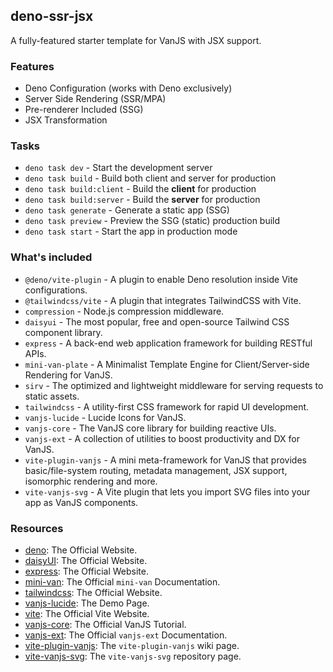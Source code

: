 ## deno-ssr-jsx

A fully-featured starter template for VanJS with JSX support.


### Features

* Deno Configuration (works with Deno exclusively)
* Server Side Rendering (SSR/MPA)
* Pre-renderer Included (SSG)
* JSX Transformation


### Tasks

* `deno task dev` - Start the development server
* `deno task build` - Build both client and server for production
* `deno task build:client` - Build the **client** for production
* `deno task build:server` - Build the **server** for production
* `deno task generate` - Generate a static app (SSG)
* `deno task preview` - Preview the SSG (static) production build
* `deno task start` - Start the app in production mode


### What's included

* `@deno/vite-plugin` - A plugin to enable Deno resolution inside Vite configurations.
* `@tailwindcss/vite` - A plugin that integrates TailwindCSS with Vite.
* `compression` - Node.js compression middleware.
* `daisyui` - The most popular, free and open-source Tailwind CSS component library.
* `express` - A back-end web application framework for building RESTful APIs.
* `mini-van-plate` - A Minimalist Template Engine for Client/Server-side Rendering for VanJS.
* `sirv` - The optimized and lightweight middleware for serving requests to static assets.
* `tailwindcss` - A utility-first CSS framework for rapid UI development.
* `vanjs-lucide` - Lucide Icons for VanJS.
* `vanjs-core` - The VanJS core library for building reactive UIs.
* `vanjs-ext` - A collection of utilities to boost productivity and DX for VanJS.
* `vite-plugin-vanjs` - A mini meta-framework for VanJS that provides basic/file-system routing, metadata management, JSX support, isomorphic rendering and more.
* `vite-vanjs-svg` - A Vite plugin that lets you import SVG files into your app as VanJS components.


### Resources

* [deno](https://deno.com): The Official Website.
* [daisyUI](https://daisyui.com): The Official Website.
* [express](https://expressjs.com/): The Official Website.
* [mini-van](https://vanjs.org/minivan): The Official `mini-van` Documentation.
* [tailwindcss](https://tailwindcss.com/): The Official Website.
* [vanjs-lucide](https://thednp.github.io/vanjs-lucide/): The Demo Page.
* [vite](https://vite.dev): The Official Vite Website.
* [vanjs-core](https://vanjs.org/tutorial): The Official VanJS Tutorial.
* [vanjs-ext](https://vanjs.org/x): The Official `vanjs-ext` Documentation.
* [vite-plugin-vanjs](https://github.com/thednp/vite-plugin-vanjs/wiki): The `vite-plugin-vanjs` wiki page.
* [vite-vanjs-svg](https://github.com/thednp/vite-vanjs-svg): The `vite-vanjs-svg` repository page.
